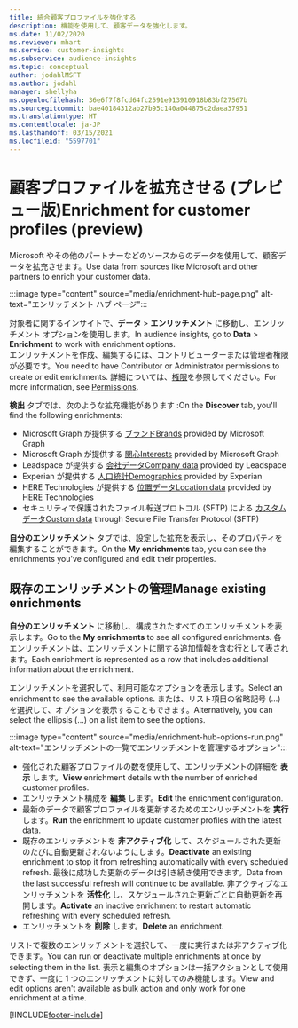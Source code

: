 ```yaml
---
title: 統合顧客プロファイルを強化する
description: 機能を使用して、顧客データを強化します。
ms.date: 11/02/2020
ms.reviewer: mhart
ms.service: customer-insights
ms.subservice: audience-insights
ms.topic: conceptual
author: jodahlMSFT
ms.author: jodahl
manager: shellyha
ms.openlocfilehash: 36e6f7f8fcd64fc2591e913910918b83bf27567b
ms.sourcegitcommit: bae40184312ab27b95c140a044875c2daea37951
ms.translationtype: HT
ms.contentlocale: ja-JP
ms.lasthandoff: 03/15/2021
ms.locfileid: "5597701"
---
```

# <a name="enrichment-for-customer-profiles-preview"></a><span data-ttu-id="a1326-103">顧客プロファイルを拡充させる (プレビュー版)</span><span class="sxs-lookup"><span data-stu-id="a1326-103">Enrichment for customer profiles (preview)</span></span>

<span data-ttu-id="a1326-104">Microsoft やその他のパートナーなどのソースからのデータを使用して、顧客データを拡充させます。</span><span class="sxs-lookup"><span data-stu-id="a1326-104">Use data from sources like Microsoft and other partners to enrich your customer data.</span></span>

:::image type="content" source="media/enrichment-hub-page.png" alt-text="エンリッチメント ハブ ページ":::

<span data-ttu-id="a1326-106">対象者に関するインサイトで、**データ** > **エンリッチメント** に移動し、エンリッチメント オプションを使用します。</span><span class="sxs-lookup"><span data-stu-id="a1326-106">In audience insights, go to **Data** > **Enrichment** to work with enrichment options.</span></span>    
<span data-ttu-id="a1326-107">エンリッチメントを作成、編集するには、コントリビューターまたは管理者権限が必要です。</span><span class="sxs-lookup"><span data-stu-id="a1326-107">You need to have Contributor or Administrator permissions to create or edit enrichments.</span></span> <span data-ttu-id="a1326-108">詳細については、[権限](permissions.md)を参照してください。</span><span class="sxs-lookup"><span data-stu-id="a1326-108">For more information, see [Permissions](permissions.md).</span></span>

<span data-ttu-id="a1326-109">**検出** タブでは、次のような拡充機能があります :</span><span class="sxs-lookup"><span data-stu-id="a1326-109">On the **Discover** tab, you'll find the following enrichments:</span></span>

- <span data-ttu-id="a1326-110">Microsoft Graph が提供する [ブランド](enrichment-microsoft-graph.md)</span><span class="sxs-lookup"><span data-stu-id="a1326-110">[Brands](enrichment-microsoft-graph.md) provided by Microsoft Graph</span></span>
- <span data-ttu-id="a1326-111">Microsoft Graph が提供する [関心](enrichment-microsoft-graph.md)</span><span class="sxs-lookup"><span data-stu-id="a1326-111">[Interests](enrichment-microsoft-graph.md) provided by Microsoft Graph</span></span>
- <span data-ttu-id="a1326-112">Leadspace が提供する [会社データ](enrichment-leadspace.md)</span><span class="sxs-lookup"><span data-stu-id="a1326-112">[Company data](enrichment-leadspace.md) provided by Leadspace</span></span>
- <span data-ttu-id="a1326-113">Experian が提供する [人口統計](enrichment-experian.md)</span><span class="sxs-lookup"><span data-stu-id="a1326-113">[Demographics](enrichment-experian.md) provided by Experian</span></span>
- <span data-ttu-id="a1326-114">HERE Technologies が提供する [位置データ](enrichment-here.md)</span><span class="sxs-lookup"><span data-stu-id="a1326-114">[Location data](enrichment-here.md) provided by HERE Technologies</span></span>
- <span data-ttu-id="a1326-115">セキュリティで保護されたファイル転送プロトコル (SFTP) による [カスタム データ](enrichment-SFTP-custom-import.md)</span><span class="sxs-lookup"><span data-stu-id="a1326-115">[Custom data](enrichment-SFTP-custom-import.md) through Secure File Transfer Protocol (SFTP)</span></span>

<span data-ttu-id="a1326-116">**自分のエンリッチメント** タブでは、設定した拡充を表示し、そのプロパティを編集することができます。</span><span class="sxs-lookup"><span data-stu-id="a1326-116">On the **My enrichments** tab, you can see the enrichments you've configured and edit their properties.</span></span>

## <a name="manage-existing-enrichments"></a><span data-ttu-id="a1326-117">既存のエンリッチメントの管理</span><span class="sxs-lookup"><span data-stu-id="a1326-117">Manage existing enrichments</span></span>

<span data-ttu-id="a1326-118">**自分のエンリッチメント** に移動し、構成されたすべてのエンリッチメントを表示します。</span><span class="sxs-lookup"><span data-stu-id="a1326-118">Go to the **My enrichments** to see all configured enrichments.</span></span> <span data-ttu-id="a1326-119">各エンリッチメントは、エンリッチメントに関する追加情報を含む行として表されます。</span><span class="sxs-lookup"><span data-stu-id="a1326-119">Each enrichment is represented as a row that includes additional information about the enrichment.</span></span>

<span data-ttu-id="a1326-120">エンリッチメントを選択して、利用可能なオプションを表示します。</span><span class="sxs-lookup"><span data-stu-id="a1326-120">Select an enrichment to see the available options.</span></span> <span data-ttu-id="a1326-121">または、リスト項目の省略記号 (...) を選択して、オプションを表示することもできます。</span><span class="sxs-lookup"><span data-stu-id="a1326-121">Alternatively, you can select the ellipsis (...) on a list item to see the options.</span></span>

:::image type="content" source="media/enrichment-hub-options-run.png" alt-text="エンリッチメントの一覧でエンリッチメントを管理するオプション":::

- <span data-ttu-id="a1326-123">強化された顧客プロファイルの数を使用して、エンリッチメントの詳細を **表示** します。</span><span class="sxs-lookup"><span data-stu-id="a1326-123">**View** enrichment details with the number of enriched customer profiles.</span></span>
- <span data-ttu-id="a1326-124">エンリッチメント構成を **編集** します。</span><span class="sxs-lookup"><span data-stu-id="a1326-124">**Edit** the enrichment configuration.</span></span>
- <span data-ttu-id="a1326-125">最新のデータで顧客プロファイルを更新するためのエンリッチメントを **実行** します。</span><span class="sxs-lookup"><span data-stu-id="a1326-125">**Run** the enrichment to update customer profiles with the latest data.</span></span>
- <span data-ttu-id="a1326-126">既存のエンリッチメントを **非アクティブ化** して、スケジュールされた更新のたびに自動更新されないようにします。</span><span class="sxs-lookup"><span data-stu-id="a1326-126">**Deactivate** an existing enrichment to stop it from refreshing automatically with every scheduled refresh.</span></span> <span data-ttu-id="a1326-127">最後に成功した更新のデータは引き続き使用できます。</span><span class="sxs-lookup"><span data-stu-id="a1326-127">Data from the last successful refresh will continue to be available.</span></span> <span data-ttu-id="a1326-128">非アクティブなエンリッチメントを **活性化** し、スケジュールされた更新ごとに自動更新を再開します。</span><span class="sxs-lookup"><span data-stu-id="a1326-128">**Activate** an inactive enrichment to restart automatic refreshing with every scheduled refresh.</span></span>
- <span data-ttu-id="a1326-129">エンリッチメントを **削除** します。</span><span class="sxs-lookup"><span data-stu-id="a1326-129">**Delete** an enrichment.</span></span>

<span data-ttu-id="a1326-130">リストで複数のエンリッチメントを選択して、一度に実行または非アクティブ化できます。</span><span class="sxs-lookup"><span data-stu-id="a1326-130">You can run or deactivate multiple enrichments at once by selecting them in the list.</span></span> <span data-ttu-id="a1326-131">表示と編集のオプションは一括アクションとして使用できず、一度に 1 つのエンリッチメントに対してのみ機能します。</span><span class="sxs-lookup"><span data-stu-id="a1326-131">View and edit options aren't available as bulk action and only work for one enrichment at a time.</span></span>


[!INCLUDE[footer-include](../includes/footer-banner.md)]